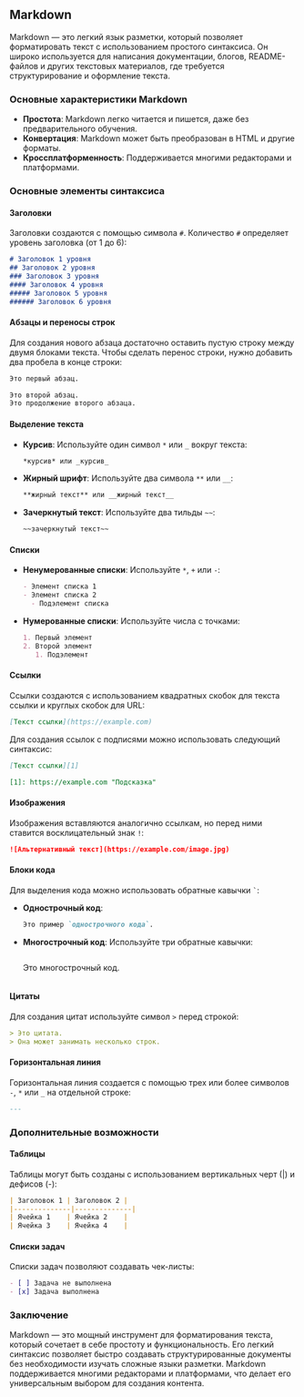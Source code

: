 ## Markdown

Markdown — это легкий язык разметки, который позволяет форматировать текст с использованием простого синтаксиса. Он широко используется для написания документации, блогов, README-файлов и других текстовых материалов, где требуется структурирование и оформление текста.

### Основные характеристики Markdown

- **Простота**: Markdown легко читается и пишется, даже без предварительного обучения.
- **Конвертация**: Markdown может быть преобразован в HTML и другие форматы.
- **Кроссплатформенность**: Поддерживается многими редакторами и платформами.

### Основные элементы синтаксиса

#### Заголовки

Заголовки создаются с помощью символа `#`. Количество `#` определяет уровень заголовка (от 1 до 6):

```markdown
# Заголовок 1 уровня
## Заголовок 2 уровня
### Заголовок 3 уровня
#### Заголовок 4 уровня
##### Заголовок 5 уровня
###### Заголовок 6 уровня
```

#### Абзацы и переносы строк

Для создания нового абзаца достаточно оставить пустую строку между двумя блоками текста. Чтобы сделать перенос строки, нужно добавить два пробела в конце строки:

```markdown
Это первый абзац.

Это второй абзац.  
Это продолжение второго абзаца.
```

#### Выделение текста

- **Курсив**: Используйте один символ `*` или `_` вокруг текста:
  ```markdown
  *курсив* или _курсив_
  ```

- **Жирный шрифт**: Используйте два символа `**` или `__`:
  ```markdown
  **жирный текст** или __жирный текст__
  ```

- **Зачеркнутый текст**: Используйте два тильды `~~`:
  ```markdown
  ~~зачеркнутый текст~~
  ```

#### Списки

- **Ненумерованные списки**: Используйте `*`, `+` или `-`:
  ```markdown
  - Элемент списка 1
  - Элемент списка 2
    - Подэлемент списка
  ```

- **Нумерованные списки**: Используйте числа с точками:
  ```markdown
  1. Первый элемент
  2. Второй элемент
     1. Подэлемент
  ```

#### Ссылки

Ссылки создаются с использованием квадратных скобок для текста ссылки и круглых скобок для URL:

```markdown
[Текст ссылки](https://example.com)
```

Для создания ссылок с подписями можно использовать следующий синтаксис:

```markdown
[Текст ссылки][1]

[1]: https://example.com "Подсказка"
```

#### Изображения

Изображения вставляются аналогично ссылкам, но перед ними ставится восклицательный знак `!`:

```markdown
![Альтернативный текст](https://example.com/image.jpg)
```

#### Блоки кода

Для выделения кода можно использовать обратные кавычки `` ` ``:

- **Однострочный код**:
  ```markdown
  Это пример `однострочного кода`.
  ```

- **Многострочный код**: Используйте три обратные кавычки:
  ```markdown
  ```
  Это многострочный код.
  ```
  
#### Цитаты

Для создания цитат используйте символ `>` перед строкой:

```markdown
> Это цитата.
> Она может занимать несколько строк.
```

#### Горизонтальная линия

Горизонтальная линия создается с помощью трех или более символов `-`, `*` или `_` на отдельной строке:

```markdown
---
```

### Дополнительные возможности

#### Таблицы

Таблицы могут быть созданы с использованием вертикальных черт (|) и дефисов (-):

```markdown
| Заголовок 1 | Заголовок 2 |
|--------------|--------------|
| Ячейка 1    | Ячейка 2    |
| Ячейка 3    | Ячейка 4    |
```

#### Списки задач

Списки задач позволяют создавать чек-листы:

```markdown
- [ ] Задача не выполнена
- [x] Задача выполнена
```

### Заключение

Markdown — это мощный инструмент для форматирования текста, который сочетает в себе простоту и функциональность. Его легкий синтаксис позволяет быстро создавать структурированные документы без необходимости изучать сложные языки разметки. Markdown поддерживается многими редакторами и платформами, что делает его универсальным выбором для создания контента.